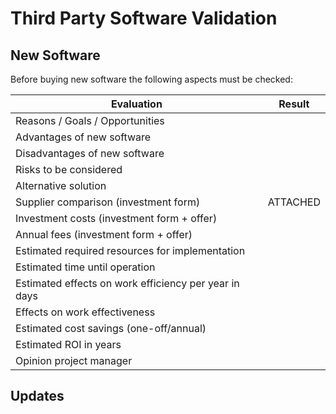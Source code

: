 # Third Party Software Validation

## New Software

Before buying new software the following aspects must be checked:

| Evaluation | Result | 
| ---- | ------ |
| Reasons / Goals / Opportunities |  |
| Advantages of new software |  |
| Disadvantages of new software |  |
| Risks to be considered |  |
| Alternative solution |  |
| Supplier comparison (investment form) | ATTACHED |
| Investment costs (investment form + offer) |  |
| Annual fees (investment form + offer) |  |
| Estimated required resources for implementation |  |
| Estimated time until operation |  |
| Estimated effects on work efficiency per year in days |  |
| Effects on work effectiveness |  |
| Estimated cost savings (one-off/annual) |  |
| Estimated ROI in years |  |
| Opinion project manager |  |

## Updates
